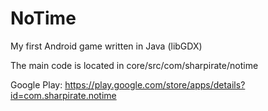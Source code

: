 # NoTime
My first Android game written in Java (libGDX)

The main code is located in core/src/com/sharpirate/notime

Google Play: https://play.google.com/store/apps/details?id=com.sharpirate.notime
